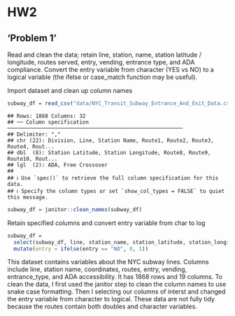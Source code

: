 HW2
================

## ‘Problem 1’

Read and clean the data; retain line, station, name, station latitude /
longitude, routes served, entry, vending, entrance type, and ADA
compliance. Convert the entry variable from character (YES vs NO) to a
logical variable (the ifelse or case_match function may be useful).

Import dataset and clean up column names

``` r
subway_df = read_csv("data/NYC_Transit_Subway_Entrance_And_Exit_Data.csv")
```

    ## Rows: 1868 Columns: 32
    ## ── Column specification ────────────────────────────────────────────────────────
    ## Delimiter: ","
    ## chr (22): Division, Line, Station Name, Route1, Route2, Route3, Route4, Rout...
    ## dbl  (8): Station Latitude, Station Longitude, Route8, Route9, Route10, Rout...
    ## lgl  (2): ADA, Free Crossover
    ## 
    ## ℹ Use `spec()` to retrieve the full column specification for this data.
    ## ℹ Specify the column types or set `show_col_types = FALSE` to quiet this message.

``` r
subway_df = janitor::clean_names(subway_df)
```

Retain specified columns and convert entry variable from char to log

``` r
subway_df = 
  select(subway_df, line, station_name, station_latitude, station_longitude, route1, route2, route3, route4, route5, route6, route7, route8, route9, route10, route11, entry, vending, entrance_type, ada) |>
  mutate(entry = ifelse(entry == "NO", 0, 1))
```

This dataset contains variables about the NYC subway lines. Columns
include line, station name, coordinates, routes, entry, vending,
entrance_type, and ADA accessibility. It has 1868 rows and 19 columns.
To clean the data, I first used the janitor step to clean the column
names to use snake case formatting. Then I selecting our columns of
interst and changed the entry variable from character to logical. These
data are not fully tidy because the routes contain both doubles and
character variables.
